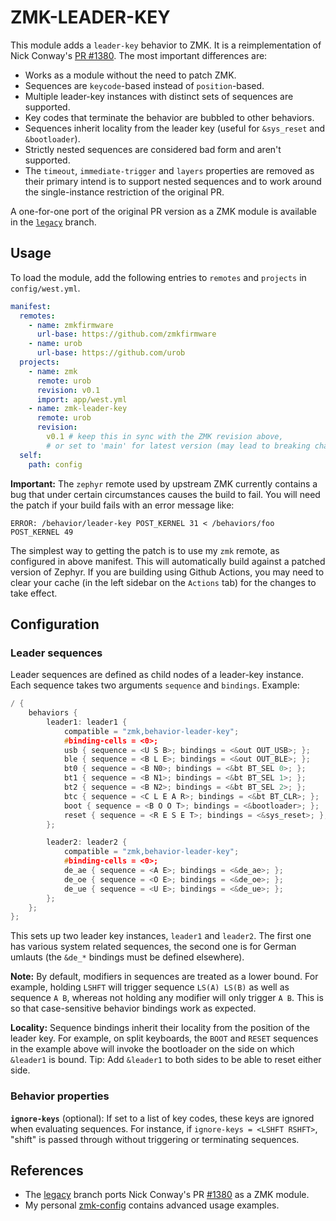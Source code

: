 # ZMK-LEADER-KEY

This module adds a `leader-key` behavior to ZMK. It is a reimplementation of
Nick Conway's [PR #1380](https://github.com/zmkfirmware/zmk/pull/1380). The most
important differences are:

- Works as a module without the need to patch ZMK.
- Sequences are `keycode`-based instead of `position`-based.
- Multiple leader-key instances with distinct sets of sequences are supported.
- Key codes that terminate the behavior are bubbled to other behaviors.
- Sequences inherit locality from the leader key (useful for `&sys_reset` and `&bootloader`).
- Strictly nested sequences are considered bad form and aren't supported.
- The `timeout`, `immediate-trigger` and `layers` properties are removed as
  their primary intend is to support nested sequences and to work around the
  single-instance restriction of the original PR.

A one-for-one port of the original PR version as a ZMK module is available in
the [`legacy`](https://github.com/urob/zmk-leader-key/tree/legacy) branch.

## Usage

To load the module, add the following entries to `remotes` and `projects` in
`config/west.yml`.

```yaml
manifest:
  remotes:
    - name: zmkfirmware
      url-base: https://github.com/zmkfirmware
    - name: urob
      url-base: https://github.com/urob
  projects:
    - name: zmk
      remote: urob
      revision: v0.1
      import: app/west.yml
    - name: zmk-leader-key
      remote: urob
      revision:
        v0.1 # keep this in sync with the ZMK revision above,
        # or set to 'main' for latest version (may lead to breaking changes)
  self:
    path: config
```

**Important:** The `zephyr` remote used by upstream ZMK currently contains a bug
that under certain circumstances causes the build to fail. You will need the
patch if your build fails with an error message like:

```
ERROR: /behavior/leader-key POST_KERNEL 31 < /behaviors/foo POST_KERNEL 49
```

The simplest way to getting the patch is to use my `zmk` remote, as configured
in above manifest. This will automatically build against a patched version of
Zephyr. If you are building using Github Actions, you may need to clear your
cache (in the left sidebar on the `Actions` tab) for the changes to take effect.

## Configuration

### Leader sequences

Leader sequences are defined as child nodes of a leader-key instance. Each
sequence takes two arguments `sequence` and `bindings`. Example:

```c
/ {
    behaviors {
        leader1: leader1 {
            compatible = "zmk,behavior-leader-key";
            #binding-cells = <0>;
            usb { sequence = <U S B>; bindings = <&out OUT_USB>; };
            ble { sequence = <B L E>; bindings = <&out OUT_BLE>; };
            bt0 { sequence = <B N0>; bindings = <&bt BT_SEL 0>; };
            bt1 { sequence = <B N1>; bindings = <&bt BT_SEL 1>; };
            bt2 { sequence = <B N2>; bindings = <&bt BT_SEL 2>; };
            btc { sequence = <C L E A R>; bindings = <&bt BT_CLR>; };
            boot { sequence = <B O O T>; bindings = <&bootloader>; };
            reset { sequence = <R E S E T>; bindings = <&sys_reset>; };
        };

        leader2: leader2 {
            compatible = "zmk,behavior-leader-key";
            #binding-cells = <0>;
            de_ae { sequence = <A E>; bindings = <&de_ae>; };
            de_oe { sequence = <O E>; bindings = <&de_oe>; };
            de_ue { sequence = <U E>; bindings = <&de_ue>; };
        };
    };
};
```

This sets up two leader key instances, `leader1` and `leader2`. The first one
has various system related sequences, the second one is for German umlauts (the
`&de_*` bindings must be defined elsewhere).

**Note:** By default, modifiers in sequences are treated as a lower bound. For
example, holding `LSHFT` will trigger sequence `LS(A) LS(B)` as well as sequence
`A B`, whereas not holding any modifier will only trigger `A B`. This is so that
case-sensitive behavior bindings work as expected.

**Locality:** Sequence bindings inherit their locality from the position of the
leader key. For example, on split keyboards, the `BOOT` and `RESET` sequences in
the example above will invoke the bootloader on the side on which `&leader1` is
bound. Tip: Add `&leader1` to both sides to be able to reset either side.

### Behavior properties

**`ignore-keys`** (optional): If set to a list of key codes, these keys are
ignored when evaluating sequences. For instance, if
`ignore-keys = <LSHFT RSHFT>`, "shift" is passed through without triggering or
terminating sequences.

## References

- The [legacy](https://github.com/urob/zmk-leader-key/tree/legacy) branch ports
  Nick Conway's PR [#1380](https://github.com/zmkfirmware/zmk/pull/1380) as a
  ZMK module.
- My personal [zmk-config](https://github.com/urob/zmk-config) contains advanced
  usage examples.
